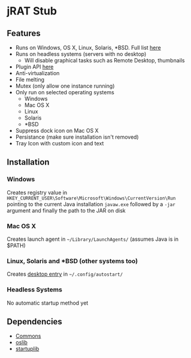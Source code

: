 # jRAT Stub

## Features

- Runs on Windows, OS X, Linux, Solaris, *BSD. Full list [here](../README.md)
- Runs on headless systems (servers with no desktop)
  - Will disable graphical tasks such as Remote Desktop, thumbnails
- Plugin API [here](https://github.com/java-rat/stub-api)
- Anti-virtualization
- File melting
- Mutex (only allow one instance running)
- Only run on selected operating systems
  - Windows
  - Mac OS X
  - Linux
  - Solaris
  - *BSD
- Suppress dock icon on Mac OS X
- Persistance (make sure installation isn't removed)
- Tray Icon with custom icon and text

## Installation

### Windows

Creates registry value in ```HKEY_CURRENT_USER\Software\Microsoft\Windows\CurrentVersion\Run``` pointing to the current Java installation ```javaw.exe``` followed by a ```-jar``` argument and finally the path to the JAR on disk

### Mac OS X

Creates launch agent in ```~/Library/LaunchAgents/``` (assumes Java is in $PATH)

### Linux, Solaris and *BSD (other systems too)

Creates [desktop entry](https://wiki.archlinux.org/index.php/Desktop_entries) in ```~/.config/autostart/```

### Headless Systems

No automatic startup method yet

## Dependencies

- [Commons](../Commons/)
- [oslib](https://github.com/redpois0n/oslib)
- [startuplib](https://github.com/redpois0n/startuplib)